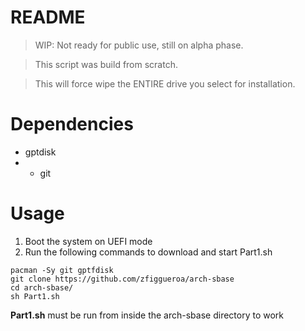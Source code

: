 # README

>WIP: Not ready for public use, still on alpha phase.

>This script was build from scratch.

>This will force wipe the ENTIRE drive you select for installation.

# Dependencies
- gptdisk
- - git

# Usage
1) Boot the system on UEFI mode
2) Run the following commands to download and start Part1.sh

```
pacman -Sy git gptfdisk
git clone https://github.com/zfiggueroa/arch-sbase
cd arch-sbase/
sh Part1.sh
```
**Part1.sh** must be run from inside the arch-sbase directory to work

